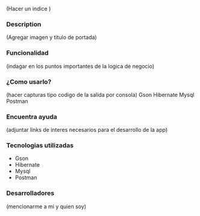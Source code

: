 (Hacer un indice )

### Description
(Agregar imagen y titulo de portada)

### Funcionalidad
(indagar en los puntos importantes de la logica de negocio)

### ¿Como usarlo?
(hacer capturas tipo codigo de la salida por consola)
Gson
Hibernate 
Mysql 
Postman 

### Encuentra ayuda
(adjuntar links de interes necesarios para el desarrollo de la app)



### Tecnologias utilizadas
- Gson
- Hibernate 
- Mysql 
- Postman 

### Desarrolladores
(mencionarme a mi y quien soy)




